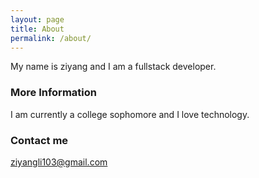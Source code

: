 ```yaml
---
layout: page
title: About
permalink: /about/
---
```


My name is ziyang and I am a fullstack developer.

### More Information

I am currently a college sophomore and I love technology.

### Contact me

[ziyangli103@gmail.com](mailto:ziyangli103@gmail.com)